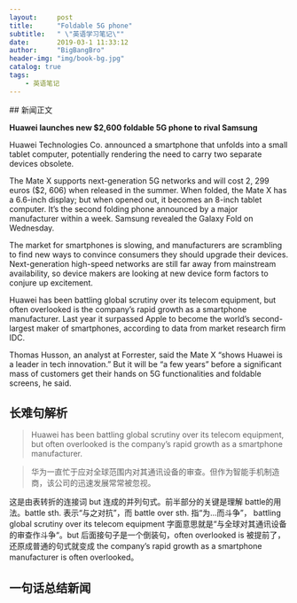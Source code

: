 ```yaml
---
layout:     post
title:      "Foldable 5G phone"
subtitle:   " \"英语学习笔记\""
date:       2019-03-1 11:33:12
author:     "BigBangBro"
header-img: "img/book-bg.jpg"
catalog: true
tags:
    - 英语笔记
---
```



<p id = "build"></p>
## 新闻正文

**Huawei launches new $2,600 foldable 5G phone to rival Samsung** 

Huawei Technologies Co. announced a smartphone that unfolds into a small tablet computer, potentially rendering the need to carry two separate devices obsolete.

The Mate X supports next-generation 5G networks and will cost 2, 299 euros ($2, 606) when released in the summer. When folded, the Mate X has a 6.6-inch display; but when opened out, it becomes an 8-inch tablet computer. It’s the second folding phone announced by a major manufacturer within a week. Samsung revealed the Galaxy Fold on Wednesday.

The market for smartphones is slowing, and manufacturers are scrambling to find new ways to convince consumers they should upgrade their devices. Next-generation high-speed networks are still far away from mainstream availability, so device makers are looking at new device form factors to conjure up excitement.

Huawei has been battling global scrutiny over its telecom equipment, but often overlooked is the company’s rapid growth as a smartphone manufacturer. Last year it surpassed Apple to become the world’s second-largest maker of smartphones, according to data from market research firm IDC.

Thomas Husson, an analyst at Forrester, said the Mate X “shows Huawei is a leader in tech innovation.” But it will be “a few years” before a significant mass of customers get their hands on 5G functionalities and foldable screens, he said.



## 长难句解析

> Huawei has been battling global scrutiny over its telecom equipment, but often overlooked is the company’s rapid growth as a smartphone manufacturer.

> 华为一直忙于应对全球范围内对其通讯设备的审查。但作为智能手机制造商，该公司的迅速发展常常被忽视。

这是由表转折的连接词 but 连成的并列句式。前半部分的关键是理解 battle的用法。battle sth.  表示“与之对抗”，而 battle over sth. 指“为...而斗争”， battling global scrutiny over its telecom equipment 字面意思就是“与全球对其通讯设备的审查作斗争“。but 后面接句子是一个倒装句，often overlooked is 被提前了，还原成普通的句式就变成 the company’s rapid growth as a smartphone manufacturer is often overlooked。



## 一句话总结新闻

